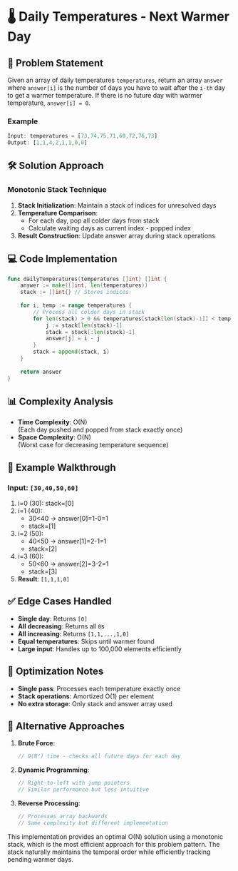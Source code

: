 # 🌡️ Daily Temperatures - Next Warmer Day

## 📝 Problem Statement
Given an array of daily temperatures `temperatures`, return an array `answer` where `answer[i]` is the number of days you have to wait after the `i-th` day to get a warmer temperature. If there is no future day with warmer temperature, `answer[i] = 0`.

### Example
```javascript
Input: temperatures = [73,74,75,71,69,72,76,73]
Output: [1,1,4,2,1,1,0,0]
```

## 🛠 Solution Approach

### Monotonic Stack Technique
1. **Stack Initialization**: Maintain a stack of indices for unresolved days
2. **Temperature Comparison**:
   - For each day, pop all colder days from stack
   - Calculate waiting days as current index - popped index
3. **Result Construction**: Update answer array during stack operations

## 💻 Code Implementation

```go
func dailyTemperatures(temperatures []int) []int {
    answer := make([]int, len(temperatures))
    stack := []int{} // Stores indices
    
    for i, temp := range temperatures {
        // Process all colder days in stack
        for len(stack) > 0 && temperatures[stack[len(stack)-1]] < temp {
            j := stack[len(stack)-1]
            stack = stack[:len(stack)-1]
            answer[j] = i - j
        }
        stack = append(stack, i)
    }
    
    return answer
}
```

## 📊 Complexity Analysis

- **Time Complexity**: O(N)  
  (Each day pushed and popped from stack exactly once)
- **Space Complexity**: O(N)  
  (Worst case for decreasing temperature sequence)

## 🏁 Example Walkthrough

### Input: `[30,40,50,60]`
1. i=0 (30): stack=[0]
2. i=1 (40): 
   - 30<40 → answer[0]=1-0=1
   - stack=[1]
3. i=2 (50):
   - 40<50 → answer[1]=2-1=1
   - stack=[2]
4. i=3 (60):
   - 50<60 → answer[2]=3-2=1
   - stack=[3]
5. **Result**: `[1,1,1,0]`

## ✅ Edge Cases Handled

- **Single day**: Returns `[0]`
- **All decreasing**: Returns all `0`s
- **All increasing**: Returns `[1,1,...,1,0]`
- **Equal temperatures**: Skips until warmer found
- **Large input**: Handles up to 100,000 elements efficiently

## 🎯 Optimization Notes

- **Single pass**: Processes each temperature exactly once
- **Stack operations**: Amortized O(1) per element
- **No extra storage**: Only stack and answer array used

## 🚀 Alternative Approaches

1. **Brute Force**:
   ```go
   // O(N²) time - checks all future days for each day
   ```
2. **Dynamic Programming**:
   ```go
   // Right-to-left with jump pointers
   // Similar performance but less intuitive
   ```
3. **Reverse Processing**:
   ```go
   // Processes array backwards
   // Same complexity but different implementation
   ```

This implementation provides an optimal O(N) solution using a monotonic stack, which is the most efficient approach for this problem pattern. The stack naturally maintains the temporal order while efficiently tracking pending warmer days.
